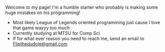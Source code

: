 Welcome to my page! I'm a humble starter who probably is making some huge mistakes on his programming!
- Most likely League of Legends oriented programming just cause I love that game wayyy too much
- Currently studying at MTSU for Comp Sci
- If for what ever reason you need to reach me, send an email to Flipthedudole@gmail.com

<!---
Fliperdudole/Fliperdudole is a ✨ special ✨ repository because its `README.md` (this file) appears on your GitHub profile.
You can click the Preview link to take a look at your changes.
--->
